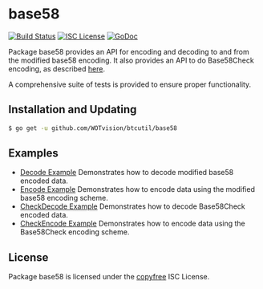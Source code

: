 base58
==========

[![Build Status](http://img.shields.io/travis/btcsuite/btcutil.svg)](https://travis-ci.org/btcsuite/btcutil)
[![ISC License](http://img.shields.io/badge/license-ISC-blue.svg)](http://copyfree.org)
[![GoDoc](https://img.shields.io/badge/godoc-reference-blue.svg)](http://godoc.org/github.com/WOTvision/btcutil/base58)

Package base58 provides an API for encoding and decoding to and from the
modified base58 encoding.  It also provides an API to do Base58Check encoding,
as described [here](https://en.bitcoin.it/wiki/Base58Check_encoding).

A comprehensive suite of tests is provided to ensure proper functionality.

## Installation and Updating

```bash
$ go get -u github.com/WOTvision/btcutil/base58
```

## Examples

* [Decode Example](http://godoc.org/github.com/WOTvision/btcutil/base58#example-Decode)
  Demonstrates how to decode modified base58 encoded data.
* [Encode Example](http://godoc.org/github.com/WOTvision/btcutil/base58#example-Encode)
  Demonstrates how to encode data using the modified base58 encoding scheme.
* [CheckDecode Example](http://godoc.org/github.com/WOTvision/btcutil/base58#example-CheckDecode)
  Demonstrates how to decode Base58Check encoded data.
* [CheckEncode Example](http://godoc.org/github.com/WOTvision/btcutil/base58#example-CheckEncode)
  Demonstrates how to encode data using the Base58Check encoding scheme.

## License

Package base58 is licensed under the [copyfree](http://copyfree.org) ISC
License.
